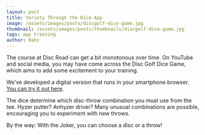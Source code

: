 ```yaml
---
layout: post
title: Variety Through the Dice App
image: /assets/images/posts/discgolf-dice-game.jpg
thumbnail: /assets/images/posts/thumbnails/discgolf-dice-game.jpg
tags: app training
author: Hahz
---
```


The course at Disc Road can get a bit monotonous over time. On YouTube and social media, you may have come across the Disc Golf Dice Game, which aims to add some excitement to your training.

We’ve developed a digital version that runs in your smartphone browser. [You can try it out here](/disc-dice).

The dice determine which disc-throw combination you must use from the tee. Hyzer putter? Anhyzer driver? Many unusual combinations are possible, encouraging you to experiment with new throws.

By the way: With the Joker, you can choose a disc or a throw!
